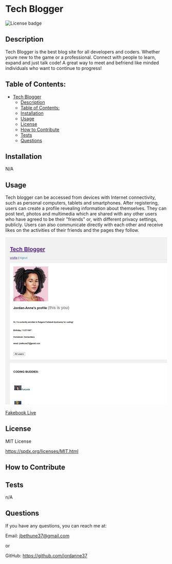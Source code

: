 # Tech Blogger
  ![License badge](https://img.shields.io/badge/License-MIT_License-blue.svg)

## Description
Tech Blogger is the best blog site for all developers and coders. Whether youre new to the game or a professional. Connect with people to learn, expand and just talk code! A great way to meet and befriend like minded individuals who want to continue to progress!

## Table of Contents:
- [Tech Blogger](#tech-blogger)
  - [Description](#description)
  - [Table of Contents:](#table-of-contents)
  - [Installation](#installation)
  - [Usage](#usage)
  - [License](#license)
  - [How to Contribute](#how-to-contribute)
  - [Tests](#tests)
  - [Questions](#questions)

## Installation
N/A

## Usage
Tech blogger can be accessed from devices with Internet connectivity, such as personal computers, tablets and 
smartphones. After registering, users can create a profile revealing information about themselves. They can 
post text, photos and multimedia which are shared with any other users who have agreed to be their "friends" 
or, with different privacy settings, publicly. Users can also communicate directly with each other and receive likes on the activities of their friends and the pages they follow.

![screenshot](/assets/tech%20blogger.jpg)

[Fakebook Live](https://techblogger2023.herokuapp.com/)

## License
MIT License

https://spdx.org/licenses/MIT.html

## How to Contribute


## Tests
n/A

## Questions
If you have any questions, you can reach me at:

Email: jbethune37@gmail.com

or

GitHub: https://github.com/jordanne37

